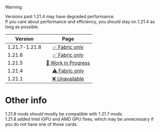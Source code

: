 > [!WARNING]
> Versions past 1.21.4 may have degraded performance.  
> If you care about performance and efficiency, you should stay on 1.21.4 as long as possible.

| Version | Page |
| --- | :---: |
| 1.21.7-1.21.8 | [✅ Fabric only](7/index.md) |
| 1.21.6 | [✅ Fabric only](6/index.md) |
| 1.21.5 | [🚧 Work in Progress](5/index.md) |
| 1.21.4 | [⚠ Fabric only](4/index.md) |
| 1.21.1 | [❌ Unavailable](1/index.md) |

# Other info
1.21.8 mods *should* mostly be compatible with 1.21.7 mods.   
1.21.8 added Intel iGPU and AMD GPU fixes, which may be unnecessary if you do not have one of those cards.  